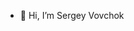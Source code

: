 - 👋 Hi, I’m Sergey Vovchok


<!---
Kann3ik/Kann3ik is a ✨ special ✨ repository because its `README.md` (this file) appears on your GitHub profile.
You can click the Preview link to take a look at your changes.
--->
